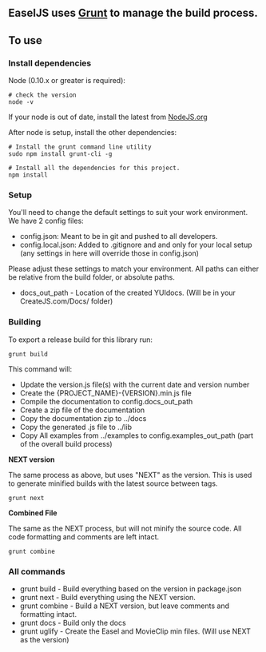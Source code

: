 ## EaselJS uses [Grunt](http://gruntjs.com/) to manage the build process.

## To use

### Install dependencies

Node (0.10.x or greater is required):

	# check the version
	node -v

If your node is out of date, install the latest from [NodeJS.org](http://nodejs.org/)

After node is setup, install the other dependencies:

	# Install the grunt command line utility
	sudo npm install grunt-cli -g

	# Install all the dependencies for this project.
	npm install

### Setup

You'll need to change the default settings to suit your work environment. We have 2 config files:

* config.json: Meant to be in git and pushed to all developers.
* config.local.json: Added to .gitignore and and only for your local setup (any settings in here will override those in config.json)

Please adjust these settings to match your environment. All paths can either be relative from the build folder, or absolute paths.

* docs_out_path - Location of the created YUIdocs. (Will be in your CreateJS.com/Docs/ folder)

### Building
To export a release build for this library run:

    grunt build

This command will:

* Update the version.js file(s) with the current date and version number
* Create the {PROJECT_NAME}-{VERSION}.min.js file
* Compile the documentation to config.docs_out_path
* Create a zip file of the documentation
* Copy the documentation zip to ../docs
* Copy the generated .js file to ../lib
* Copy All examples from ../examples to config.examples_out_path (part of the overall build process)

**NEXT version**

The same process as above, but uses "NEXT" as the version. This is used to generate minified builds with the latest source between tags.

	grunt next

**Combined File**

The same as the NEXT process, but will not minify the source code. All code formatting and comments are left intact.

	grunt combine


### All commands

* grunt build -  Build everything based on the version in package.json
* grunt next - Build everything using the NEXT version.
* grunt combine - Build a NEXT version, but leave comments and formatting intact.
* grunt docs - Build only the docs
* grunt uglify - Create the Easel and MovieClip min files. (Will use NEXT as the version)
